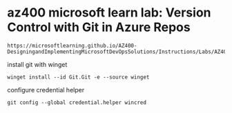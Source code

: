 # az400 microsoft learn lab: Version Control with Git in Azure Repos
```
https://microsoftlearning.github.io/AZ400-DesigningandImplementingMicrosoftDevOpsSolutions/Instructions/Labs/AZ400_M01_L02_Version_Control_with_Git_in_Azure_Repos.html
```
install git with winget
```
winget install --id Git.Git -e --source winget

```
configure credential helper
```
git config --global credential.helper wincred
```